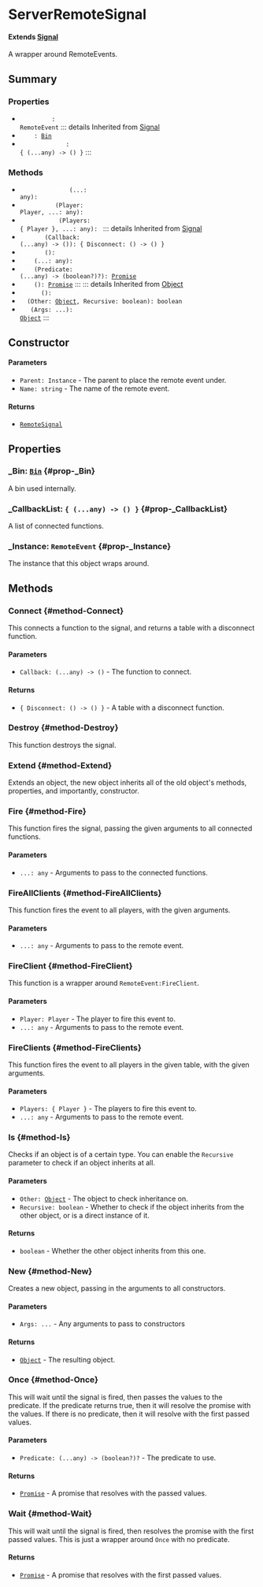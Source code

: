 # ServerRemoteSignal
#### Extends [Signal](/api/Signal)
A wrapper around RemoteEvents.

## Summary
### Properties
- <code><a style="color:white" href="#prop-_Instance">_Instance</a>: RemoteEvent</code>
::: details Inherited from [Signal](/api/Signal)
- <code><a style="color:white" href="#prop-_Bin">_Bin</a>: [Bin](/api/bin)</code>
- <code><a style="color:white" href="#prop-_CallbackList">_CallbackList</a>: { (...any) -> () }</code>
:::
### Methods
- <code><a style="color:white" href="#method-FireAllClients">FireAllClients</a>(...: any): </code>
- <code><a style="color:white" href="#method-FireClient">FireClient</a>(Player: Player, ...: any): </code>
- <code><a style="color:white" href="#method-FireClients">FireClients</a>(Players: { Player }, ...: any): </code>
::: details Inherited from [Signal](/api/Signal)
- <code><a style="color:white" href="#method-Connect">Connect</a>(Callback: (...any) -> ()): { Disconnect: () -> () }</code>
- <code><a style="color:white" href="#method-Destroy">Destroy</a>(): </code>
- <code><a style="color:white" href="#method-Fire">Fire</a>(...: any): </code>
- <code><a style="color:white" href="#method-Once">Once</a>(Predicate: (...any) -> (boolean?)?): [Promise](/api/promise)</code>
- <code><a style="color:white" href="#method-Wait">Wait</a>(): [Promise](/api/promise)</code>
:::
::: details Inherited from [Object](/api/Object)
- <code><a style="color:white" href="#method-Extend">Extend</a>(): </code>
- <code><a style="color:white" href="#method-Is">Is</a>(Other: [Object](/api/object), Recursive: boolean): boolean</code>
- <code><a style="color:white" href="#method-New">New</a>(Args: ...): [Object](/api/object)</code>
:::
## Constructor

#### Parameters
- <code>Parent: Instance</code> - The parent to place the remote event under.
- <code>Name: string</code> - The name of the remote event.
#### Returns
- <code>[RemoteSignal](/api/remotesignal)</code>
## Properties
### _Bin: <code>[Bin](/api/bin)</code> {#prop-_Bin}
A bin used internally.

### _CallbackList: <code>{ (...any) -> () }</code> {#prop-_CallbackList}
A list of connected functions.

### _Instance: <code>RemoteEvent</code> {#prop-_Instance}
The instance that this object wraps around.

## Methods
### Connect {#method-Connect}
This connects a function to the signal, and returns a table
with a disconnect function.

#### Parameters
- <code>Callback: (...any) -> ()</code> - The function to connect.
#### Returns
- <code>{ Disconnect: () -> () }</code> - A table with a disconnect function.
### Destroy {#method-Destroy}
This function destroys the signal.

### Extend {#method-Extend}
Extends an object, the new object inherits all of the old object's
methods, properties, and importantly, constructor.

### Fire {#method-Fire}
This function fires the signal, passing the given arguments to all
connected functions.

#### Parameters
- <code>...: any</code> - Arguments to pass to the connected functions.
### FireAllClients {#method-FireAllClients}
This function fires the event to all players, with the given arguments.

#### Parameters
- <code>...: any</code> - Arguments to pass to the remote event.
### FireClient {#method-FireClient}
This function is a wrapper around `RemoteEvent:FireClient`.

#### Parameters
- <code>Player: Player</code> - The player to fire this event to.
- <code>...: any</code> - Arguments to pass to the remote event.
### FireClients {#method-FireClients}
This function fires the event to all players in the given table,
with the given arguments.

#### Parameters
- <code>Players: { Player }</code> - The players to fire this event to.
- <code>...: any</code> - Arguments to pass to the remote event.
### Is {#method-Is}
Checks if an object is of a certain type. You can enable the
`Recursive` parameter to check if an object inherits at all.

#### Parameters
- <code>Other: [Object](/api/object)</code> - The object to check inheritance on.
- <code>Recursive: boolean</code> - Whether to check if the object inherits from the other object, or is a direct instance of it.
#### Returns
- <code>boolean</code> - Whether the other object inherits from this one.
### New {#method-New}
Creates a new object, passing in the arguments to all constructors.

#### Parameters
- <code>Args: ...</code> - Any arguments to pass to constructors
#### Returns
- <code>[Object](/api/object)</code> - The resulting object.
### Once {#method-Once}
This will wait until the signal is fired, then passes the values to the predicate.
If the predicate returns true, then it will resolve the promise with the values.
If there is no predicate, then it will resolve with the first passed values.

#### Parameters
- <code>Predicate: (...any) -> (boolean?)?</code> - The predicate to use.
#### Returns
- <code>[Promise](/api/promise)</code> - A promise that resolves with the passed values.
### Wait {#method-Wait}
This will wait until the signal is fired, then resolves the promise with the first passed values.
This is just a wrapper around `Once` with no predicate.

#### Returns
- <code>[Promise](/api/promise)</code> - A promise that resolves with the first passed values.
